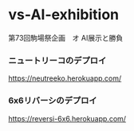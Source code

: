 # vs-AI-exhibition
第73回駒場祭企画　オ AI展示と勝負
### ニュートリーコのデプロイ
<https://neutreeko.herokuapp.com/>
### 6x6リバーシのデプロイ
<https://reversi-6x6.herokuapp.com/>
